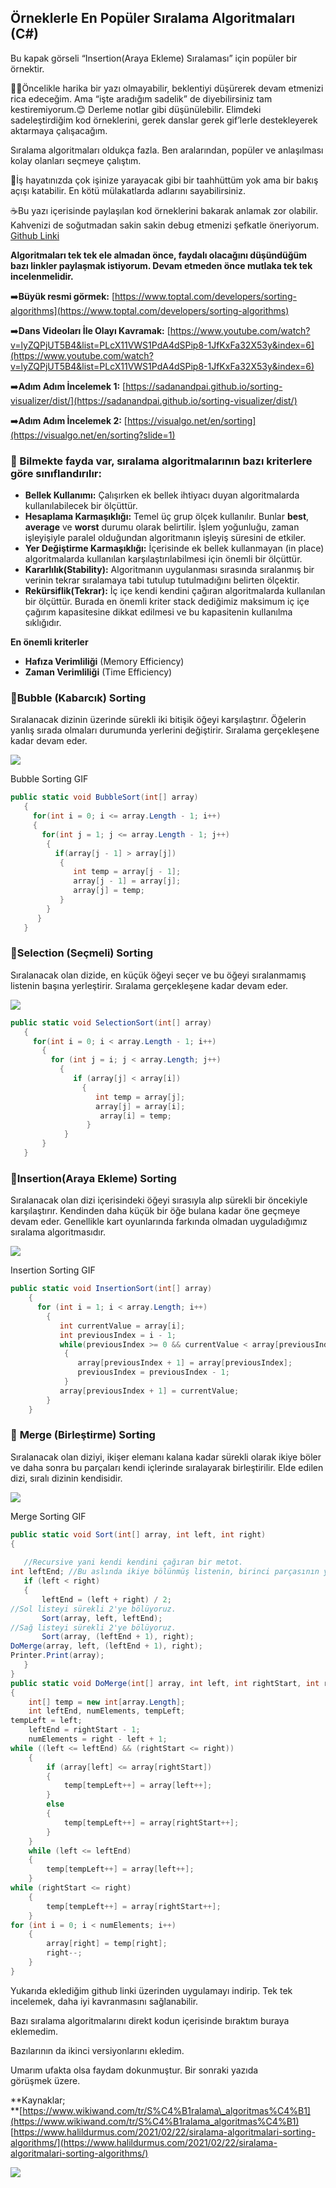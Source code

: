 ## Örneklerle En Popüler Sıralama Algoritmaları (C#)

Bu kapak görseli “Insertion(Araya Ekleme) Sıralaması” için popüler bir örnektir.

🤷‍♂️Öncelikle harika bir yazı olmayabilir, beklentiyi düşürerek devam etmenizi rica edeceğim. Ama “işte aradığım sadelik” de diyebilirsiniz tam kestiremiyorum.😊 Derleme notlar gibi düşünülebilir. Elimdeki sadeleştirdiğim kod örneklerini, gerek danslar gerek gif’lerle destekleyerek aktarmaya çalışacağım.

Sıralama algoritmaları oldukça fazla. Ben aralarından, popüler ve anlaşılması kolay olanları seçmeye çalıştım.

🤭İş hayatınızda çok işinize yarayacak gibi bir taahhüttüm yok ama bir bakış açışı katabilir. En kötü mülakatlarda adlarını sayabilirsiniz.

☕Bu yazı içerisinde paylaşılan kod örneklerini bakarak anlamak zor olabilir. Kahvenizi de soğutmadan sakin sakin debug etmenizi şefkatle öneriyorum.  
[Github Linki](https://github.com/hakanyalitekin/SortingAlgorithms)

**Algoritmaları tek tek ele almadan önce, faydalı olacağını düşündüğüm bazı linkler paylaşmak istiyorum. Devam etmeden önce mutlaka tek tek incelenmelidir.**

➡️**Büyük resmi görmek:** [https://www.toptal.com/developers/sorting-algorithms](https://www.toptal.com/developers/sorting-algorithms)

➡️**Dans Videoları İle Olayı Kavramak:** [https://www.youtube.com/watch?v=lyZQPjUT5B4&list=PLcX11VWS1PdA4dSPip8-1JfKxFa32X53y&index=6](https://www.youtube.com/watch?v=lyZQPjUT5B4&list=PLcX11VWS1PdA4dSPip8-1JfKxFa32X53y&index=6)

➡️**Adım Adım İncelemek 1:** [https://sadanandpai.github.io/sorting-visualizer/dist/](https://sadanandpai.github.io/sorting-visualizer/dist/)

➡️**Adım Adım İncelemek 2:** [https://visualgo.net/en/sorting](https://visualgo.net/en/sorting?slide=1)

### 📌 Bilmekte fayda var, sıralama algoritmalarının bazı kriterlere göre sınıflandırılır:

*   **Bellek Kullanımı:** Çalışırken ek bellek ihtiyacı duyan algoritmalarda kullanılabilecek bir ölçüttür.
*   **Hesaplama Karmaşıklığı:** Temel üç grup ölçek kullanılır. Bunlar **best**, **average** ve **worst** durumu olarak belirtilir. İşlem yoğunluğu, zaman işleyişiyle paralel olduğundan algoritmanın işleyiş süresini de etkiler.
*   **Yer Değiştirme Karmaşıklığı:** İçerisinde ek bellek kullanmayan (in place) algoritmalarda kullanılan karşılaştırılabilmesi için önemli bir ölçüttür.
*   **Kararlılık(Stability):** Algoritmanın uygulanması sırasında sıralanmış bir verinin tekrar sıralamaya tabi tutulup tutulmadığını belirten ölçektir.
*   **Rekürsiflik(Tekrar):** İç içe kendi kendini çağıran algoritmalarda kullanılan bir ölçüttür. Burada en önemli kriter stack dediğimiz maksimum iç içe çağırım kapasitesine dikkat edilmesi ve bu kapasitenin kullanılma sıklığıdır.

**En önemli kriterler**

*   **Hafıza Verimliliği** (Memory Efficiency)
*   **Zaman Verimliliği** (Time Efficiency)

### 📌**Bubble (Kabarcık) Sorting**

Sıralanacak dizinin üzerinde sürekli iki bitişik öğeyi karşılaştırır. Öğelerin yanlış sırada olmaları durumunda yerlerini değiştirir. Sıralama gerçekleşene kadar devam eder.

![](https://cdn.hashnode.com/res/hashnode/image/upload/v1647971954947/psq7eDh_5.gif)

Bubble Sorting GIF

```cs
public static void BubbleSort(int[] array)
   {
     for(int i = 0; i <= array.Length - 1; i++)
     {
       for(int j = 1; j <= array.Length - 1; j++)
        {
          if(array[j - 1] > array[j])
           {
              int temp = array[j - 1];
              array[j - 1] = array[j];
              array[j] = temp;
           }
        }
      }
   }
```

### 📌**Selection (Seçmeli) Sorting**

Sıralanacak olan dizide, en küçük öğeyi seçer ve bu öğeyi sıralanmamış listenin başına yerleştirir. Sıralama gerçekleşene kadar devam eder.

![](https://cdn.hashnode.com/res/hashnode/image/upload/v1647971956841/Ga2-8yTTu.gif)

```cs
public static void SelectionSort(int[] array)
   {
     for(int i = 0; i < array.Length - 1; i++)
       {
         for (int j = i; j < array.Length; j++)
           {
              if (array[j] < array[i])
                {
                   int temp = array[j];
                   array[j] = array[i];
                    array[i] = temp;
                 }
            }
       }
   }
```

### 📌**Insertion(Araya Ekleme) Sorting**

Sıralanacak olan dizi içerisindeki öğeyi sırasıyla alıp sürekli bir öncekiyle karşılaştırır. Kendinden daha küçük bir öğe bulana kadar öne geçmeye devam eder. Genellikle kart oyunlarında farkında olmadan uyguladığımız sıralama algoritmasıdır.

![](https://cdn.hashnode.com/res/hashnode/image/upload/v1647971958281/Y0CdjcY4H.gif)

Insertion Sorting GIF

```cs
public static void InsertionSort(int[] array)
    {
      for (int i = 1; i < array.Length; i++)
        {
           int currentValue = array[i];
           int previousIndex = i - 1;
           while(previousIndex >= 0 && currentValue < array[previousIndex])
            {
               array[previousIndex + 1] = array[previousIndex];
               previousIndex = previousIndex - 1;
            }
           array[previousIndex + 1] = currentValue;
        }
    }
```

### 📌 **Merge (Birleştirme) Sorting**

Sıralanacak olan diziyi, ikişer elemanı kalana kadar sürekli olarak ikiye böler ve daha sonra bu parçaları kendi içlerinde sıralayarak birleştirilir. Elde edilen dizi, sıralı dizinin kendisidir.

![](https://cdn.hashnode.com/res/hashnode/image/upload/v1647971959797/FMMvDXXKU.gif)

Merge Sorting GIF


```cs
public static void Sort(int[] array, int left, int right)
{
  
   //Recursive yani kendi kendini çağıran bir metot.
int leftEnd; //Bu aslında ikiye bölünmüş listenin, birinci parçasının yani sol listenin son indeksini temsil ediyor.
   if (left < right)
   {
       leftEnd = (left + right) / 2;
//Sol listeyi sürekli 2'ye bölüyoruz.
       Sort(array, left, leftEnd);
//Sağ listeyi sürekli 2'ye bölüyoruz.
       Sort(array, (leftEnd + 1), right);
DoMerge(array, left, (leftEnd + 1), right);
Printer.Print(array);
   }
}
public static void DoMerge(int[] array, int left, int rightStart, int right)
{
    int[] temp = new int[array.Length];
    int leftEnd, numElements, tempLeft;
tempLeft = left;
    leftEnd = rightStart - 1;
    numElements = right - left + 1;
while ((left <= leftEnd) && (rightStart <= right))
    {
        if (array[left] <= array[rightStart])
        {
            temp[tempLeft++] = array[left++];
        }
        else
        {
            temp[tempLeft++] = array[rightStart++];
        }
    }
    while (left <= leftEnd)
    {
        temp[tempLeft++] = array[left++];
    }
while (rightStart <= right)
    {
        temp[tempLeft++] = array[rightStart++];
    }
for (int i = 0; i < numElements; i++)
    {
        array[right] = temp[right];
        right--;
    }
}
``` 


Yukarıda eklediğim github linki üzerinden uygulamayı indirip. Tek tek incelemek, daha iyi kavranmasını sağlanabilir.

Bazı sıralama algoritmalarını direkt kodun içerisinde bıraktım buraya eklemedim.

Bazılarının da ikinci versiyonlarını ekledim.

Umarım ufakta olsa faydam dokunmuştur. Bir sonraki yazıda görüşmek üzere.

**Kaynaklar;  
**[https://www.wikiwand.com/tr/S%C4%B1ralama\_algoritmas%C4%B1](https://www.wikiwand.com/tr/S%C4%B1ralama_algoritmas%C4%B1) [https://www.halildurmus.com/2021/02/22/siralama-algoritmalari-sorting-algorithms/](https://www.halildurmus.com/2021/02/22/siralama-algoritmalari-sorting-algorithms/)

![](https://cdn.hashnode.com/res/hashnode/image/upload/v1647971961338/tapa89bPK.gif)